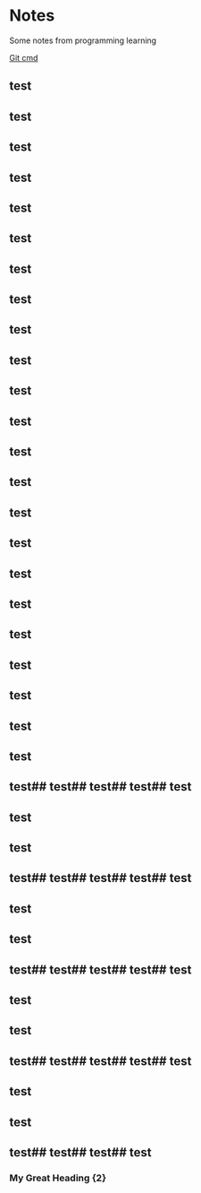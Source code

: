 # Notes
Some notes from programming learning

[Git cmd](2)
## test
## test
## test
## test
## test
## test
## test
## test
## test
## test
## test
## test
## test
## test
## test
## test
## test
## test
## test
## test
## test
## test
## test
## test## test## test## test## test
## test
## test
## test## test## test## test## test
## test
## test
## test## test## test## test## test
## test
## test
## test## test## test## test## test
## test
## test
## test## test## test## test
### My Great Heading {2}
